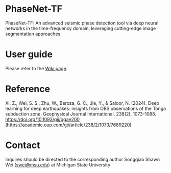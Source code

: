 # PhaseNet-TF

PhaseNet-TF: An advanced seismic phase detection tool via deep neural networks in the time-frequency domain, leveraging cutting-edge image segmentation approaches

# User guide

Please refer to the [Wiki page](https://github.com/swei-seismo/PhaseNet-TF/wiki).

# Reference

Xi, Z., Wei, S. S., Zhu, W., Beroza, G. C., Jie, Y., & Saloor, N. (2024). Deep learning for deep earthquakes: insights from OBS observations of the Tonga subduction zone. Geophysical Journal International, 238(2), 1073-1088. https://doi.org/10.1093/gji/ggae200 (https://academic.oup.com/gji/article/238/2/1073/7689220)

# Contact
Inquires should be directed to the corresponding author Songqiao Shawn Wei (swei@msu.edu) at Michigan State University
